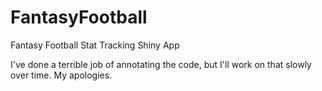 # FantasyFootball
Fantasy Football Stat Tracking Shiny App

I've done a terrible job of annotating the code, but I'll work on that slowly over time. My apologies.